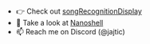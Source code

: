 - 👉 Check out [songRecognitionDisplay](https://github.com/jajtic/songRecognitionDisplay)
- 👀 Take a look at [Nanoshell](https://github.com/Kwadratz/nanoshell)
- 📫 Reach me on Discord (@jajtic)

<!---
jajtic/jajtic is a ✨ special ✨ repository because its `README.md` (this file) appears on your GitHub profile.
You can click the Preview link to take a look at your changes.
--->
